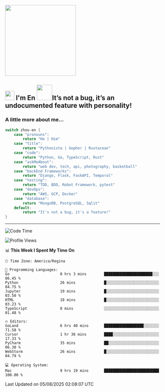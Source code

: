 <img align='center' src="https://media.giphy.com/media/GP1TJJSV4Ys1r64q2A/giphy.gif" width="230">

<h2><img src="https://emojis.slackmojis.com/emojis/images/1531849430/4246/blob-sunglasses.gif?1531849430" width="30"/> I'm En <img src="https://media.giphy.com/media/12oufCB0MyZ1Go/giphy.gif" width="50">It’s not a bug, it’s an undocumented feature with personality!</h2>


<!-- <img align='right' src="https://media.giphy.com/media/M9gbBd9nbDrOTu1Mqx/giphy.gif" width="230"> -->


### A little more about me... 
<!--
```javascript
const zhou-en = {
    pronouns: "He" | "Him",
    title: "Pythonista" | "Gopher" | "Rustacean",
    code: ["Python", "Go", "Rust", "TypeScript"],
    askMeAbout: ["web dev", "tech", "app dev", "photography"],
    technologies: {
        backEnd: {
            python: ["Django", "Flask", "FaskAPI"],
            go: []
        },
        scraping: ["selenium", "scrapy", "spider"],
        testing: ["Robot Framework"],
        devOps: ["AWS", "Docker", "GCP", "Nginx"],
        databases: ["mongo", "postgresql", "sqlite"],
        misc: ["Firebase", "Heroku"]
    },
    architecture: ["Event Driven Architecture", "Microservices"],
    currentFocus: ["Temporal", "Rust"],
    funFact: "It's not a bug, it's a feature!"
};
```
  -->

```go
switch zhou-en {
    case "pronouns":
        return "He | Him"
    case "title":
        return "Pythonista | Gopher | Rustacean"
    case "code":
        return "Python, Go, TypeScript, Rust"
    case "askMeAbout":
        return "web dev, tech, api, photography, basketball"
    case "backEnd Frameworks":
        return "Django, Flask, FaskAPI, Temporal"
    case "testing":
        return "TDD, BDD, Robot Framework, pytest"
    case "devOps":
        return "AWS, GCP, Docker"
    case "database":
        return "MongoDB, PostgreSQL, Sqlit"
    default:
        return "It's not a bug, it's a feature!"
}
```




---
<!--START_SECTION:waka-->
![Code Time](http://img.shields.io/badge/Code%20Time-2%2C438%20hrs%2042%20mins-blue)

![Profile Views](http://img.shields.io/badge/Profile%20Views-0-blue)

📊 **This Week I Spent My Time On** 

```text
🕑︎ Time Zone: America/Regina

💬 Programming Languages: 
Go                       8 hrs 3 mins        ██████████████████████░░░   86.45 % 
Python                   26 mins             █░░░░░░░░░░░░░░░░░░░░░░░░   04.75 % 
Jupyter                  19 mins             █░░░░░░░░░░░░░░░░░░░░░░░░   03.50 % 
HTML                     18 mins             █░░░░░░░░░░░░░░░░░░░░░░░░   03.23 % 
TypeScript               8 mins              ░░░░░░░░░░░░░░░░░░░░░░░░░   01.48 % 

🔥 Editors: 
GoLand                   6 hrs 40 mins       ██████████████████░░░░░░░   71.58 % 
Cursor                   1 hr 36 mins        ████░░░░░░░░░░░░░░░░░░░░░   17.33 % 
PyCharm                  35 mins             ██░░░░░░░░░░░░░░░░░░░░░░░   06.30 % 
WebStorm                 26 mins             █░░░░░░░░░░░░░░░░░░░░░░░░   04.79 % 

💻 Operating System: 
Mac                      9 hrs 19 mins       █████████████████████████   100.00 % 
```


 Last Updated on 05/08/2025 02:08:07 UTC
<!--END_SECTION:waka-->
